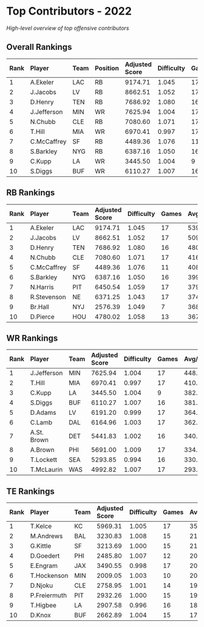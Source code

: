# Top Contributors - 2022

*High-level overview of top offensive contributors*

## Overall Rankings

| Rank | Player      | Team | Position | Adjusted Score | Difficulty | Games | Avg/Game | Typical | Consistency | Trend      |
| :----| :-----------| :----| :--------| :--------------| :----------| :-----| :--------| :-------| :-----------| :----------|
| 1    | A.Ekeler    | LAC  | RB       | 9174.71        | 1.045      | 17    | 539.69   | 560.77  | 10/3/4      | Stable     |
| 2    | J.Jacobs    | LV   | RB       | 8662.51        | 1.052      | 17    | 509.56   | 446.84  | 9/0/8       | Increasing |
| 3    | D.Henry     | TEN  | RB       | 7686.92        | 1.080      | 16    | 480.43   | 495.81  | 8/2/6       | Decreasing |
| 4    | J.Jefferson | MIN  | WR       | 7625.94        | 1.004      | 17    | 448.58   | 543.94  | 9/2/6       | Increasing |
| 5    | N.Chubb     | CLE  | RB       | 7080.60        | 1.071      | 17    | 416.51   | 403.26  | 9/0/8       | Decreasing |
| 6    | T.Hill      | MIA  | WR       | 6970.41        | 0.997      | 17    | 410.02   | 370.44  | 9/1/7       | Stable     |
| 7    | C.McCaffrey | SF   | RB       | 4489.36        | 1.076      | 11    | 408.12   | 353.64  | 3/2/6       | Decreasing |
| 8    | S.Barkley   | NYG  | RB       | 6387.16        | 1.050      | 16    | 399.20   | 431.18  | 8/2/6       | Decreasing |
| 9    | C.Kupp      | LA   | WR       | 3445.50        | 1.004      | 9     | 382.83   | 428.93  | 3/0/6       | Stable     |
| 10   | S.Diggs     | BUF  | WR       | 6110.27        | 1.007      | 16    | 381.89   | 393.02  | 8/2/6       | Stable     |

## RB Rankings

| Rank | Player      | Team | Adjusted Score | Difficulty | Games | Avg/Game | Typical | Consistency | Trend      |
| :----| :-----------| :----| :--------------| :----------| :-----| :--------| :-------| :-----------| :----------|
| 1    | A.Ekeler    | LAC  | 9174.71        | 1.045      | 17    | 539.69   | 560.77  | 10/3/4      | Stable     |
| 2    | J.Jacobs    | LV   | 8662.51        | 1.052      | 17    | 509.56   | 446.84  | 9/0/8       | Increasing |
| 3    | D.Henry     | TEN  | 7686.92        | 1.080      | 16    | 480.43   | 495.81  | 8/2/6       | Decreasing |
| 4    | N.Chubb     | CLE  | 7080.60        | 1.071      | 17    | 416.51   | 403.26  | 9/0/8       | Decreasing |
| 5    | C.McCaffrey | SF   | 4489.36        | 1.076      | 11    | 408.12   | 353.64  | 3/2/6       | Increasing |
| 6    | S.Barkley   | NYG  | 6387.16        | 1.050      | 16    | 399.20   | 431.18  | 8/2/6       | Decreasing |
| 7    | N.Harris    | PIT  | 6450.54        | 1.059      | 17    | 379.44   | 360.19  | 9/2/6       | Stable     |
| 8    | R.Stevenson | NE   | 6371.25        | 1.043      | 17    | 374.78   | 393.86  | 9/0/8       | Decreasing |
| 9    | Br.Hall     | NYJ  | 2576.39        | 1.049      | 7     | 368.06   | 338.50  | 2/0/5       | Increasing |
| 10   | D.Pierce    | HOU  | 4780.02        | 1.058      | 13    | 367.69   | 387.31  | 7/3/3       | Stable     |

## WR Rankings

| Rank | Player      | Team | Adjusted Score | Difficulty | Games | Avg/Game | Typical | Consistency | Trend      |
| :----| :-----------| :----| :--------------| :----------| :-----| :--------| :-------| :-----------| :----------|
| 1    | J.Jefferson | MIN  | 7625.94        | 1.004      | 17    | 448.58   | 543.94  | 9/2/6       | Increasing |
| 2    | T.Hill      | MIA  | 6970.41        | 0.997      | 17    | 410.02   | 370.44  | 9/1/7       | Stable     |
| 3    | C.Kupp      | LA   | 3445.50        | 1.004      | 9     | 382.83   | 428.93  | 3/0/6       | Stable     |
| 4    | S.Diggs     | BUF  | 6110.27        | 1.007      | 16    | 381.89   | 393.02  | 8/2/6       | Stable     |
| 5    | D.Adams     | LV   | 6191.20        | 0.999      | 17    | 364.19   | 302.47  | 9/0/8       | Decreasing |
| 6    | C.Lamb      | DAL  | 6164.96        | 1.003      | 17    | 362.64   | 341.20  | 8/5/4       | Stable     |
| 7    | A.St. Brown | DET  | 5441.83        | 1.002      | 16    | 340.11   | 314.00  | 8/2/6       | Stable     |
| 8    | A.Brown     | PHI  | 5691.00        | 1.009      | 17    | 334.76   | 334.51  | 10/2/5      | Stable     |
| 9    | T.Lockett   | SEA  | 5293.85        | 0.994      | 16    | 330.87   | 325.99  | 8/3/5       | Stable     |
| 10   | T.McLaurin  | WAS  | 4992.82        | 1.007      | 17    | 293.70   | 231.38  | 9/0/8       | Increasing |

## TE Rankings

| Rank | Player       | Team | Adjusted Score | Difficulty | Games | Avg/Game | Typical | Consistency | Trend      |
| :----| :------------| :----| :--------------| :----------| :-----| :--------| :-------| :-----------| :----------|
| 1    | T.Kelce      | KC   | 5969.31        | 1.005      | 17    | 351.14   | 329.87  | 10/1/6      | Decreasing |
| 2    | M.Andrews    | BAL  | 3230.83        | 1.008      | 15    | 215.39   | 173.79  | 7/0/8       | Decreasing |
| 3    | G.Kittle     | SF   | 3213.69        | 1.000      | 15    | 214.25   | 198.29  | 6/1/8       | Increasing |
| 4    | D.Goedert    | PHI  | 2485.80        | 1.007      | 12    | 207.15   | 179.20  | 4/1/7       | Stable     |
| 5    | E.Engram     | JAX  | 3490.55        | 0.998      | 17    | 205.33   | 197.34  | 9/2/6       | Decreasing |
| 6    | T.Hockenson  | MIN  | 2009.05        | 1.003      | 10    | 200.91   | 188.59  | 4/0/6       | Stable     |
| 7    | D.Njoku      | CLE  | 2758.95        | 1.001      | 14    | 197.07   | 189.45  | 7/0/7       | Decreasing |
| 8    | P.Freiermuth | PIT  | 2932.26        | 1.000      | 15    | 195.48   | 188.90  | 8/1/6       | Decreasing |
| 9    | T.Higbee     | LA   | 2907.58        | 0.996      | 16    | 181.72   | 170.28  | 8/1/7       | Stable     |
| 10   | D.Knox       | BUF  | 2662.89        | 1.004      | 15    | 177.53   | 159.18  | 7/1/7       | Increasing |

